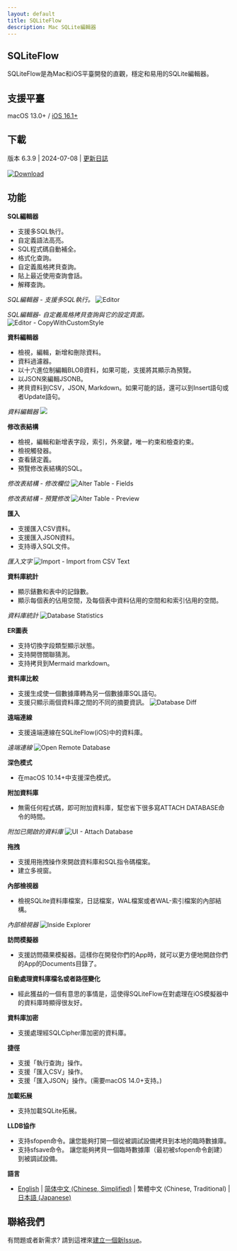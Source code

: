 ```yaml
---
layout: default
title: SQLiteFlow
description: Mac SQLite編輯器
---
```


## SQLiteFlow
SQLiteFlow是為Mac和iOS平臺開發的直觀，穩定和易用的SQLite編輯器。

## 支援平臺
macOS 13.0+ / [iOS 16.1+](iOS)

## 下載
版本 6.3.9 | 2024-07-08 | <a href="ReleaseNotes" target="_blank">更新日誌</a>
<br/><br/>[![Download](macOS/DownloadOnTheMacAppStore.svg)](macappstores://itunes.apple.com/app/id1378587993)


## 功能

**SQL編輯器**

- 支援多SQL執行。
- 自定義語法高亮。
- SQL程式碼自動補全。
- 格式化查詢。
- 自定義風格拷貝查詢。
- 貼上最近使用查詢會話。
- 解釋查詢。

*SQL編輯器 - 支援多SQL執行。*
![Editor](macOS/Editor.png)

*SQL編輯器- 自定義風格拷貝查詢與它的設定頁面。*
![Editor - CopyWithCustomStyle](macOS/CopyWithCustomStyle.png)

**資料編輯器**

- 檢視，編輯，新增和刪除資料。
- 資料過濾器。
- 以十六進位制編輯BLOB資料，如果可能，支援將其顯示為預覽。
- 以JSON來編輯JSONB。
- 拷貝資料到CSV，JSON, Markdown。如果可能的話，還可以到Insert語句或者Update語句。

*資料編輯器*
![](macOS/DataEditor.png)

**修改表結構**

- 檢視，編輯和新增表字段，索引，外來鍵，唯一約束和檢查約束。
- 檢視觸發器。
- 查看錶定義。
- 預覽修改表結構的SQL。

*修改表結構 - 修改欄位*
![Alter Table - Fields](macOS/AlterTable.png)

*修改表結構 - 預覽修改*
![Alter Table - Preview](macOS/AlterPreview.png)

**匯入**
- 支援匯入CSV資料。
- 支援匯入JSON資料。
- 支持導入SQL文件。

*匯入文字*
![Import - Import from CSV Text](macOS/ImportFromCSV.png)

**資料庫統計**
- 顯示錶數和表中的記錄數。
- 顯示每個表的佔用空間，及每個表中資料佔用的空間和和索引佔用的空間。

*資料庫統計*
![Database Statistics](macOS/Statistics.png)

**ER圖表**
- 支持切換字段類型顯示狀態。
- 支持開啓關聯猜測。
- 支持拷貝到Mermaid markdown。

**資料庫比較**
- 支援生成使一個數據庫轉為另一個數據庫SQL語句。
- 支援只顯示兩個資料庫之間的不同的摘要資訊。
![Database Diff](macOS/DatabaseDiff.png)

**遠端連線**
- 支援遠端連線在SQLiteFlow(iOS)中的資料庫。

*遠端連線*
![Open Remote Database](macOS/RemoteConnect.png)

**深色模式**
- 在macOS 10.14+中支援深色模式。

**附加資料庫**
- 無需任何程式碼，即可附加資料庫，幫您省下很多寫ATTACH DATABASE命令的時間。

*附加已開啟的資料庫*
![UI - Attach Database](macOS/AttachDatabase.png)

**拖拽**
- 支援用拖拽操作來開啟資料庫和SQL指令碼檔案。
- 建立多視窗。

**內部檢視器**
- 檢視SQLite資料庫檔案，日誌檔案，WAL檔案或者WAL-索引檔案的內部結構。

*內部檢視器*
![Inside Explorer](macOS/InsideExplorer.png)

**訪問模擬器**
- 支援訪問蘋果模擬器。這樣你在開發你們的App時，就可以更方便地開啟你們的App的Documents目錄了。

**自動處理資料庫檔名或者路徑變化**
- 經此獲益的一個有意思的事情是，這使得SQLiteFlow在對處理在iOS模擬器中的資料庫時顯得很友好。

**資料庫加密**
- 支援處理經SQLCipher庫加密的資料庫。

**捷徑**
- 支援「執行查詢」操作。
- 支援「匯入CSV」操作。
- 支援「匯入JSON」操作。(需要macOS 14.0+支持。)

**加載拓展**
- 支持加載SQLite拓展。

**LLDB協作**
- 支持sfopen命令。讓您能夠打開一個從被調試設備拷貝到本地的臨時數據庫。
- 支持sfsave命令。 讓您能夠拷貝一個臨時數據庫（最初被sfopen命令創建）到被調試設備。

**語言**
- [English](/) \| [简体中文 (Chinese, Simplified)](/zh-Hans) \| 繁體中文 (Chinese, Traditional) \| [日本語 (Japanese)](/ja)

## 聯絡我們
有問題或者新需求? 請到這裡來<a href="https://github.com/SQLiteFlow/SQLiteFlow-Issues/issues" target="_blank">建立一個新Issue</a>。

